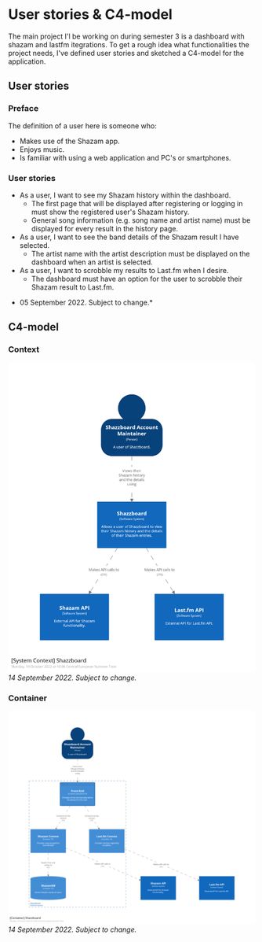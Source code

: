 # User stories & C4-model

The main project I'l be working on during semester 3 is a dashboard with shazam and lastfm itegrations. To get a rough idea what functionalities the project needs, I've defined user stories and sketched a C4-model for the application.


## User stories
### Preface
The definition of a user here is someone who:
- Makes use of the Shazam app.
- Enjoys music.
- Is familiar with using a web application and PC's or smartphones. 

### User stories
- As a user, I want to see my Shazam history within the dashboard.
	- The first page that will be displayed after registering or logging in must show the registered user's Shazam history.
	- General song information (e.g. song name and artist name) must be displayed for every result in the history page.
- As a user, I want to see the band details of the Shazam result I have selected.
	- The artist name with the artist description must be displayed on the dashboard when an artist is selected.
- As a user, I want to scrobble my results to Last.fm when I desire.
	- The dashboard must have an option for the user to scrobble their Shazam result to Last.fm.

* 05 September 2022. Subject to change.*

## C4-model
### Context
![SystemContext-thumbnail](../images/structurizr-1-SystemContext.png)
*14 September 2022. Subject to change.*

### Container
![Containers-thumbnail](../images/structurizr-1-Containers.png)
*14 September 2022. Subject to change.*
